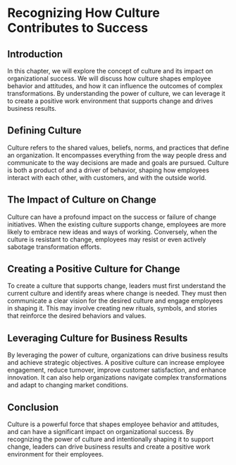 Recognizing How Culture Contributes to Success
=============================================================================================

Introduction
------------

In this chapter, we will explore the concept of culture and its impact on organizational success. We will discuss how culture shapes employee behavior and attitudes, and how it can influence the outcomes of complex transformations. By understanding the power of culture, we can leverage it to create a positive work environment that supports change and drives business results.

Defining Culture
----------------

Culture refers to the shared values, beliefs, norms, and practices that define an organization. It encompasses everything from the way people dress and communicate to the way decisions are made and goals are pursued. Culture is both a product of and a driver of behavior, shaping how employees interact with each other, with customers, and with the outside world.

The Impact of Culture on Change
-------------------------------

Culture can have a profound impact on the success or failure of change initiatives. When the existing culture supports change, employees are more likely to embrace new ideas and ways of working. Conversely, when the culture is resistant to change, employees may resist or even actively sabotage transformation efforts.

Creating a Positive Culture for Change
--------------------------------------

To create a culture that supports change, leaders must first understand the current culture and identify areas where change is needed. They must then communicate a clear vision for the desired culture and engage employees in shaping it. This may involve creating new rituals, symbols, and stories that reinforce the desired behaviors and values.

Leveraging Culture for Business Results
---------------------------------------

By leveraging the power of culture, organizations can drive business results and achieve strategic objectives. A positive culture can increase employee engagement, reduce turnover, improve customer satisfaction, and enhance innovation. It can also help organizations navigate complex transformations and adapt to changing market conditions.

Conclusion
----------

Culture is a powerful force that shapes employee behavior and attitudes, and can have a significant impact on organizational success. By recognizing the power of culture and intentionally shaping it to support change, leaders can drive business results and create a positive work environment for their employees.
